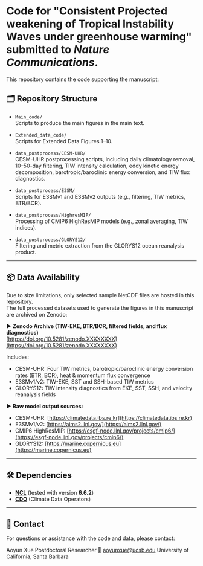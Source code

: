 # Code for "Consistent Projected weakening of Tropical Instability Waves under greenhouse warming" submitted to *Nature Communications*.

This repository contains the code supporting the manuscript:

## 🗂️ Repository Structure

- `Main_code/`  
  Scripts to produce the main figures in the main text.
  
- `Extended_data_code/`  
  Scripts for Extended Data Figures 1–10.

- `data_postprocess/CESM-UHR/`  
  CESM-UHR postprocessing scripts, including daily climatology removal, 10–50-day filtering, TIW intensity calculation, eddy kinetic energy decomposition, barotropic/baroclinic energy conversion, and TIW flux diagnostics.

- `data_postprocess/E3SM/`  
  Scripts for E3SMv1 and E3SMv2 outputs (e.g., filtering, TIW metrics, BTR/BCR).

- `data_postprocess/HighresMIP/`  
  Processing of CMIP6 HighResMIP models (e.g., zonal averaging, TIW indices).

- `data_postprocess/GLORYS12/`  
  Filtering and metric extraction from the GLORYS12 ocean reanalysis product.

---
## 📦 Data Availability

Due to size limitations, only selected sample NetCDF files are hosted in this repository.  
The full processed datasets used to generate the figures in this manuscript are archived on Zenodo:

▶ **Zenodo Archive (TIW-EKE, BTR/BCR, filtered fields, and flux diagnostics)**  
[https://doi.org/10.5281/zenodo.XXXXXXXX](https://doi.org/10.5281/zenodo.XXXXXXXX)

Includes:

- CESM-UHR: Four TIW metrics, barotropic/baroclinic energy conversion rates (BTR, BCR), heat & momentum flux convergence
- E3SMv1/v2: TIW-EKE, SST and SSH-based TIW metrics
- GLORYS12: TIW intensity diagnostics from EKE, SST, SSH, and velocity reanalysis fields

▶ **Raw model output sources:**
- CESM-UHR: [https://climatedata.ibs.re.kr](https://climatedata.ibs.re.kr)  
- E3SMv1/v2: [https://aims2.llnl.gov/](https://aims2.llnl.gov/)  
- CMIP6 HighResMIP: [https://esgf-node.llnl.gov/projects/cmip6/](https://esgf-node.llnl.gov/projects/cmip6/)  
- GLORYS12: [https://marine.copernicus.eu](https://marine.copernicus.eu)
---

## 🛠️ Dependencies

- [**NCL**](https://www.ncl.ucar.edu/) (tested with version **6.6.2**)  
- [**CDO**](https://code.mpimet.mpg.de/projects/cdo) (Climate Data Operators)

---

## 📧 Contact
For questions or assistance with the code and data, please contact:

Aoyun Xue
Postdoctoral Researcher
📩 aoyunxue@ucsb.edu
University of California, Santa Barbara
